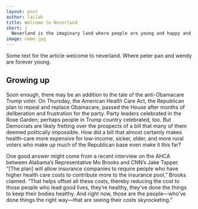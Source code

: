 ```yaml
---
layout: post
author: lailah
title: Welcome to Neverland
short: |
  Neverland is the imaginary land where people are young and happy and liver forever.
image: name.jpg
---
```


Some text for the article welcome to neverland. Where peter pan and wendy are forever young.

## Growing up

Soon enough, there may be an addition to the tale of the anti-Obamacare Trump voter. On Thursday, the American Health Care Act, the Republican plan to repeal and replace Obamacare, passed the House after months of deliberation and frustration for the party. Party leaders celebrated in the Rose Garden; perhaps people in Trump country celebrated, too. But Democrats are likely fretting over the prospects of a bill that many of them deemed politically impossible. How did a bill that almost certainly makes health-care more expensive for low-income, sicker, older, and more rural voters who make up much of the Republican base even make it this far?

One good answer might come from a recent interview on the AHCA between Alabama’s Representative Mo Brooks and CNN’s Jake Tapper. “[The plan] will allow insurance companies to require people who have higher health care costs to contribute more to the insurance pool,” Brooks claimed. “That helps offset all these costs, thereby reducing the cost to those people who lead good lives, they’re healthy, they’ve done the things to keep their bodies healthy. And right now, those are the people—who’ve done things the right way—that are seeing their costs skyrocketing.”